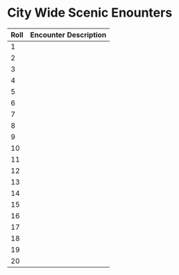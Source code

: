 # City Wide Scenic Enounters

| Roll | Encounter Description |
|------|------------------------|
| 1    |                      |
| 2    |                      |
| 3    |                      |
| 4    |                      |
| 5    |                      |
| 6    |                      |
| 7    |                      |
| 8    |                      |
| 9    |                      |
| 10   |                      |
| 11   |                      |
| 12   |                      |
| 13   |                      |
| 14   |                      |
| 15   |                      |
| 16   |                      |
| 17   |                      |
| 18   |                      |
| 19   |                      |
| 20   |                      |